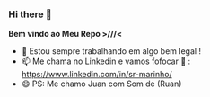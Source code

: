 ### Hi there 👋
**Bem vindo ao Meu Repo >///<**

- 🔭 Estou sempre trabalhando em algo bem legal ! 
- 📫 Me chama no Linkedin e vamos fofocar 💬 : https://www.linkedin.com/in/sr-marinho/
- 😄 PS: Me chamo Juan com Som de (Ruan)


<!--
**juanengml/juanengml** is a ✨ _special_ ✨ repository because its `README.md` (this file) appears on your GitHub profile.

Here are some ideas to get you started:

- 🔭 I’m currently working on ...
- 🌱 I’m currently learning ...
- 👯 I’m looking to collaborate on ...
- 🤔 I’m looking for help with ...
- 💬 Ask me about ...
- 📫 How to reach me: ...
- 😄 Pronouns: ...
- ⚡ Fun fact: ...
-->

